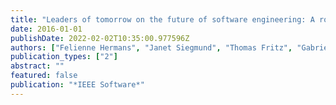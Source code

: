```yaml
---
title: "Leaders of tomorrow on the future of software engineering: A roundtable"
date: 2016-01-01
publishDate: 2022-02-02T10:35:00.977596Z
authors: ["Felienne Hermans", "Janet Siegmund", "Thomas Fritz", "Gabriele Bavota", "Meiyappan Nagappan", "Abram Hindle", "Yasutaka Kamei", "Ali Mesbah", "Bram Adams"]
publication_types: ["2"]
abstract: ""
featured: false
publication: "*IEEE Software*"
---
```


